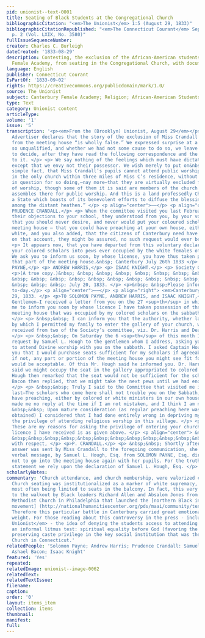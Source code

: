 ```yaml
---
pid: unionist--text-0001
title: Seating of Black Students at the Congregational Church
bibliographicCitation: "<em>The Unionist</em> 1:5 (August 29, 1833)"
bibliographicCitationRepublished: "<em>The Connecticut Courant</em> September 2, 1833,
  p. 2 (Vol. LXIX, No. 3580)"
fullIssueSequenceNumber: 
creator: Charles C. Burleigh
dateCreated: '1833-08-29'
description: Contesting, the exclusion of the African-American students of the Canterbury
  Female Academy, from seating in the Congregational Church, with documents
language: English
publisher: Connecticut Courant
IsPartOf: '1833-09-02'
rights: https://creativecommons.org/publicdomain/mark/1.0/
source: The Unionist
subject: Canterbury Female Academy; Religion; African-American Students
type: Text
category: Unionist content
articleType: 
volume: '1'
issue: '5'
transcription: '<p><em>From the (Brooklyn) Unionist, August 29</em></p> <p> The last
  Advertiser declares that the story of the exclusion of Miss Crandall’s scholars
  from the meeting house “is wholly false.” We expressed surprise at a declaration
  so unqualified, and whether we had not some cause to do so, we leave our readers
  to decide, after they have read the following correspondence and the statement subjoined
  to it. </p> <p> We say nothing of the feelings which must have dictated such a course,
  except that we envy not their possessor. We wish merely to put on&nbsp; record the
  simple fact, that Miss Crandall’s pupils cannot attend public worship on the sabbath,
  in the only church within three miles of Miss C’s residence, without being called
  in question for so doing,—nay more—that they are virtually excluded from that place
  of worship, though some of them it is said are members of the church which regularly
  assembles there for public worship. And this is a land professedly Christian, in
  a State which boasts of its benevolent efforts to diffuse the blessings of the gospel
  among the distant heathen.” </p> <p align="center">——</p> <p align="center">To Miss
  PRUDENCE CRANDALL.</p> <p> When the committee visited you last February, stating
  their objections to your school, they understood from you, by your voluntary suggestion,
  that you should never desire, and never would put your coloured scholars into the
  meeting house — that you could have preaching at your own house, either black or
  white, and you also added, that the citizens of Canterbury need have no anxiety
  on that account, they might be assured, no such request would ever be made. </p>
  <p> It appears now, that you have departed from this voluntary declaration and put
  your colored scholars into pews ever occupied by the white females of the parish.
  We ask you to inform us soon, by whose license, you have thus taken possession of
  that part of the meeting house.&nbsp; Canterbury July 26th 1833 </p> <p>SOLOMON
  PAYNE,</p> <p> ANDREW HARRIS,</p> <p> ISAAC KNIGHT.</p> <p> Society Com''tee.</p>
  <p>(A true copy.)&nbsp; &nbsp; &nbsp; &nbsp; &nbsp; &nbsp; &nbsp; &nbsp; &nbsp;
  &nbsp; &nbsp; &nbsp; &nbsp; &nbsp; &nbsp; &nbsp; &nbsp; &nbsp; &nbsp; &nbsp; &nbsp;
  &nbsp; &nbsp; &nbsp; July 20, 1833. </p> <p>&nbsp; &nbsp;Please inform Dr. Harris
  to-day.</p> <p align="center">——</p> <p align="right"> <em>Canterbury, July</em>
  29, 1833. </p> <p>TO SOLOMON PAYNE, ANDREW HARRIS, and ISAAC KNIGHT,</p> <p> &nbsp;&nbsp;
  Gentlemen—I received a letter from you on the 27 <sup>th</sup> in which you asked
  me to inform you soon by whose licence I have taken possession of that part of the
  meeting house that was occupied by my colored scholars on the sabbath previous.
  </p> <p> &nbsp;&nbsp; I can inform you that the authority, whether lawful or unlawful,
  by which I permitted my family to enter the gallery of your church, was permission
  received from two of the Society’s committee, viz. Dr. Harris and Deacon Bacon.
  </p> <p> &nbsp;&nbsp; On Saturday the 6 <sup>th</sup> of this month I sent a verbal
  request by Samuel L. Hough to the gentlemen whom I address, asking your permission
  to attend Divine worship with you on the sabbath. I asked Captain Hough to inform
  you that I would purchase seats sufficient for my scholars if agreeable to you,
  if not, any part or portion of the meeting house you might see fit for us to occupy,
  would be acceptable. Of this Mr. Hough said he informed you. Dr. Harris, in answer,
  said we might occupy the seat in the gallery appropriated to colored persons. Mr.
  Hough then remarked that the seat would not be sufficient for the scholars—Deacon
  Bacon then replied, that we might take the next pews until we had enough to be seated.
  </p> <p> &nbsp;&nbsp; Truly I said to the Committee that visited me in February
  last—The scholars who come here shall not trouble you on the Sabbath, for we can
  have preaching, either by colored or white ministers in our own house. The committee
  made me no reply at the time if I am not mistaken, and I think I am not. </p> <p>
  &nbsp;&nbsp; Upon mature consideration (as regular preaching here was not very readily
  obtained) I considered that I had done entirely wrong in depriving my scholars of
  the privilege of attending religious worship in this village. </p> <p> &nbsp;&nbsp;
  These are my reasons for asking the privilege of entering your church; and all the
  licence I have received is as given above. </p> <p align="center"> &nbsp;&nbsp;&nbsp;&nbsp;&nbsp;&nbsp;&nbsp;&nbsp;&nbsp;
  &nbsp;&nbsp;&nbsp;&nbsp;&nbsp;&nbsp;&nbsp;&nbsp;&nbsp;&nbsp;&nbsp;&nbsp;&nbsp;&nbsp;&nbsp;&nbsp;&nbsp;&nbsp;&nbsp;&nbsp;&nbsp;&nbsp;&nbsp;&nbsp;&nbsp;&nbsp;&nbsp;&nbsp;&nbsp;&nbsp;&nbsp;&nbsp;&nbsp;&nbsp;&nbsp;&nbsp;&nbsp;&nbsp;&nbsp;&nbsp;&nbsp;&nbsp;&nbsp;&nbsp;&nbsp;&nbsp;&nbsp;&nbsp;&nbsp;&nbsp;&nbsp;&nbsp;&nbsp;&nbsp;&nbsp;&nbsp;&nbsp;&nbsp;&nbsp;&nbsp;&nbsp;&nbsp;&nbsp;&nbsp;&nbsp;&nbsp;&nbsp;&nbsp;&nbsp;&nbsp;&nbsp;&nbsp;&nbsp;&nbsp;&nbsp;Yours
  with respect, </p> <p>P. CRANDALL.</p> <p> &nbsp;&nbsp; Shortly after the above
  answer was sent by Miss Crandall to the foregoing communication, she received a
  verbal message, by Samuel L. Hough, Esq. from SOLOMON PAYNE, Esq. directing her
  not to go into the meeting house again with her pupils. For the truth of this last
  statement we rely upon the declaration of Samuel L. Hough, Esq. </p> '
scholarlyNotes: 
commentary: 'Church attendance, and church membership, were valorized cultural norms.
  Church seating was institutionalized as a marker of white supremacy, with African-Americans
  most often being limited to seats in the balcony. In fact, this very issue had led
  to the walkout by Black leaders Richard Allen and Absalom Jones from St. George''s
  Methodist Church in Philadelphia that launched the [northern Black independent chuch
  movement] (http://nationalhumanitiescenter.org/pds/maai/community/text3/allenmethodism.pdf).
  Therefore this particular battle in Canterbury carried great emotional and strategic
  weight. For those reading about this controversy in the press - including <em>The
  Unionist</em> - the idea of denying the students access to attending church created
  an informal litmus test: spiritual equality before God (favoring the students) or
  preserving caste privilege in the key social institution that was the Congregational
  Church in Connecticut.'
relatedPeople: 'Solomon Payne; Andrew Harris; Prudence Crandall: Samuel L. Hough;
  Ashael Bacon; Isaac Knight'
featured: 'Yes'
repeated: 
relatedImage: unionist--image-0062
relatedText: 
relatedTextIssue: 
filename: 
caption: 
order: '0'
layout: items_item
collection: items
thumbnail: 
manifest: 
full: 
---
```

